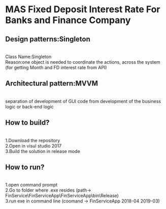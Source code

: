 # MAS Fixed Deposit Interest Rate For Banks and Finance Company

## Design patterns:Singleton 
<br />Class Name:Singleton 
<br />Reason:one object is needed to coordinate the actions, across the system (for getting Month and FD interest rate from API)

## Architectural pattern:MVVM
<br />separation of development of GUI code from development of the business logic or back-end logic 

## How to build?
<br />1.Download the repository
<br />2.Open in visul studio 2017
<br />3.Build the solution in release mode

## How to run?
<br />1.open command prompt
<br />2.Go to folder where .exe resides (path-> FinService\FinServiceApp\FinServiceApp\bin\Release)
<br />3.run exe in command line (coomand -> FinServiceApp  2018-04 2019-03)
